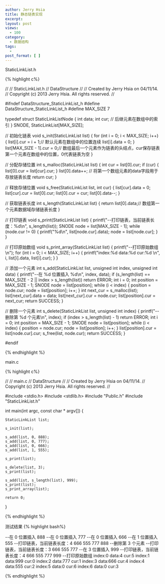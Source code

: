 ```yaml
---
author: Jerry Hsia
title: 静态链表实现
excerpt:
layout: post
views:
  - 100
category:
  - 数据结构
tags:
  - 
post_format: [ ]
---
```


StaticLinkList.h

{% highlight  c%}

//
//  StaticLinkList.h
//  DataStructure
//
//  Created by Jerry Hsia on 04/11/14.
//  Copyright (c) 2013 Jerry Hsia. All rights reserved.
//

#ifndef DataStructure_StaticLinkList_h
#define DataStructure_StaticLinkList_h
#define MAX_SIZE 7

typedef struct StaticLinkListNode {
    int data;
    int cur; // 后继元素在数组中的索引
} SNODE, StaticLinkList[MAX_SIZE];

// 初始化链表
void s_init(StaticLinkList list) {
    for (int i = 0; i < MAX_SIZE; i++) {
        list[i].cur = i + 1;// 默认元素在数组中的位置连续
        list[i].data = 0;
    }
    list[MAX_SIZE - 1].cur = 0;// 数组最后一个元素作为链表的头结点，cur保存链表第一个元素在数组中的位置，0代表链表为空
}

// 分配存储位置
int s_malloc(StaticLinkList list) {
    int cur = list[0].cur;
    if (cur) {
        list[0].cur = list[cur].cur;
    }
    list[0].data++; // 将第一个数组元素的data字段用于存放链表长度
    return cur;
}

// 释放存储位置
void s_free(StaticLinkList list, int cur) {
    list[cur].data = 0;
    list[cur].cur = list[0].cur;
    list[0].cur = cur;
    list[0].data--;
}

// 获取链表长度
int s_length(StaticLinkList list) {
    return list[0].data;// 数组第一个元素数据域存储链表长度
}

// 打印链表
void s_print(StaticLinkList list) {
    printf("--打印链表，当前链表长度：%d\n", s_length(list));
    SNODE node = list[MAX_SIZE - 1];
    while (node.cur != 0) {
        printf("%d\n", list[node.cur].data);
        node = list[node.cur];
    }
}

// 打印原始数组
void s_print_array(StaticLinkList list) {
    printf("--打印原始数组\n");
    for (int i = 0; i < MAX_SIZE; i++) {
        printf("index:%d data:%d cur:%d \n", i, list[i].data, list[i].cur);
    }
}

// 添加一个元素
int s_add(StaticLinkList list, unsigned int index, unsigned int data) {
    printf("--在 %d 位置插入 %d\n", index, data);
    if (s_length(list) == MAX_SIZE - 2 || index > s_length(list)) return ERROR;
    int i = 0;
    int position = MAX_SIZE - 1;
    SNODE node = list[position];
    while (i < index) {
        position = node.cur;
        node = list[position];
        i++;
    }
    int next_cur = s_malloc(list);
    list[next_cur].data = data;
    list[next_cur].cur  = node.cur;
    list[position].cur = next_cur;
    return SUCCESS;
}

// 删除一个元素
int s_delete(StaticLinkList list, unsigned int index) {
    printf("--删除第 %d 个元素\n", index);
    if (index > s_length(list) - 1) return ERROR;
    int i = 0;
    int position = MAX_SIZE - 1;
    SNODE node = list[position];
    while (i < index) {
        position = node.cur;
        node = list[position];
        i++;
    }
    list[position].cur = list[node.cur].cur;
    s_free(list, node.cur);
    return SUCCESS;
}

#endif

{% endhighlight %}

main.c

{% highlight  c%}

//
//  main.c
//  DataStructure
//
//  Created by Jerry Hsia on 04/11/14.
//  Copyright (c) 2013 Jerry Hsia. All rights reserved.
//

#include <stdio.h>
#include <stdlib.h>
#include "Public.h"
#include "StaticLinkList.h"

int main(int argc, const char * argv[]) {
    
    StaticLinkList list;
    
    s_init(list);
    
    s_add(list, 0, 888);
    s_add(list, 0, 777);
    s_add(list, 0, 666);
    s_add(list, 1, 555);
    
    s_print(list);
    
    s_delete(list, 3);
    s_print(list);
    
    s_add(list, s_length(list), 999);
    s_print(list);
    s_print_array(list);
    
    return 0;
}

{% endhighlight %}

测试结果
{% highlight  bash%}

--在 0 位置插入 888
--在 0 位置插入 777
--在 0 位置插入 666
--在 1 位置插入 555
--打印链表，当前链表长度：4
666
555
777
888
--删除第 3 个元素
--打印链表，当前链表长度：3
666
555
777
--在 3 位置插入 999
--打印链表，当前链表长度：4
666
555
777
999
--打印原始数组
index:0 data:4 cur:5 
index:1 data:999 cur:0 
index:2 data:777 cur:1 
index:3 data:666 cur:4 
index:4 data:555 cur:2 
index:5 data:0 cur:6 
index:6 data:0 cur:3

{% endhighlight %}

